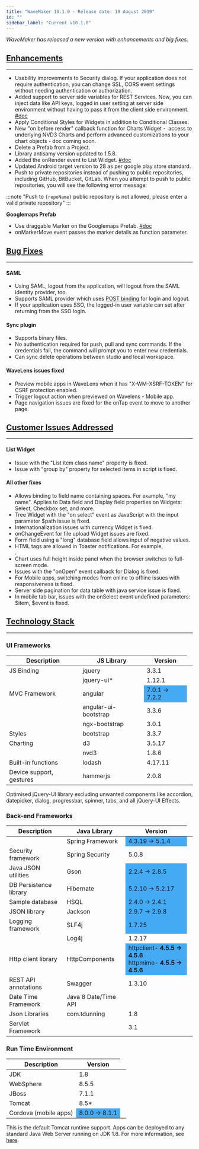 ```yaml
---
title: "WaveMaker 10.1.0 - Release date: 19 August 2019"
id: ""
sidebar_label: "Current v10.1.0"
---
```

*WaveMaker has released a new version with enhancements and big fixes.*

## [Enhancements]()
---

*   Usability improvements to Security dialog. If your application does not require authentication, you can change SSL, CORS event settings without needing authentication or authorization.
*   Added support to server side variables for REST Services. Now, you can inject data like API keys, logged in user setting at server side environment without having to pass it from the client side environment. [#doc](/learn/app-development/app-security/securing-server-side-properties-rest-services/)
*   Apply Conditional Styles for Widgets in addition to Conditional Classes.
*   New "on before render" callback function for Charts Widget -  access to underlying NVD3 Charts and perform advanced customizations to your chart objects - doc coming soon. 
*   Delete a Prefab from a Project.
*   Library antisamy version updated to 1.5.8.
*   Added the onRender event to List Widget. [#doc](/learn/how-tos/onrender-event-list-widget/)
*   Updated Android target version to 28 as per google play store standard.
*   Push to private repositories instead of pushing to public repositories, including GitHub, BitBucket, GitLab. When you attempt to push to public repositories, you will see the following error message:

:::note
"Push to `{repoName}` public repository is not allowed, please enter a valid private repository"
:::

**Googlemaps Prefab**

*   Use draggable Marker on the Googlemaps Prefab. [#doc](/learn/app-development/widgets/prefab/googlemaps/)
*   onMarkerMove event passes the marker details as function parameter.

## [Bug Fixes](#bug-fixes)
---

#### SAML

*   Using SAML, logout from the application, will logout from the SAML identity provider, too. 
*   Supports SAML provider which uses [POST binding](https://en.wikipedia.org/wiki/SAML_2.0#SP_POST_Request;_IdP_POST_Response) for login and logout.
*   If your application uses SSO, the logged-in user variable can set after returning from the SSO login. 

#### Sync plugin

*   Supports binary files.
*   No authentication required for push, pull and sync commands. If the credentials fail, the command will prompt you to enter new credentials.
*   Can sync delete operations between studio and local workspace.

#### WaveLens issues fixed

*   Preview mobile apps in WaveLens when it has "X-WM-XSRF-TOKEN" for CSRF protection enabled.  
*   Trigger logout action when previewed on Wavelens - Mobile app.
*   Page navigation issues are fixed for the onTap event to move to another page.

## [Customer Issues Addressed](#customer-issues-addressed)
---
#### List Widget

*   Issue with the "List item class name" property is fixed. 
*   Issue with "group by" property for selected items in script is fixed.

#### All other fixes

*   Allows binding to field name containing spaces. For example, "my name". Applies to Data field and Display field properties on Widgets: Select, Checkbox set, and more.
*   Tree Widget with the "on select" event as JavaScript with the input parameter $path issue is fixed.
*   Internationalization issues with currency Widget is fixed. 
*   onChangeEvent for file upload Widget issues are fixed. 
*   Form field using a "long" database field allows input of negative values.
*   HTML tags are allowed in Toaster notifications. For example, <br>.
*   Chart uses full height inside panel when the browser switches to full-screen mode.
*   Issues with the "onOpen" event callback for Dialog is fixed.
*   For Mobile apps, switching modes from online to offline issues with responsiveness is fixed.  
*   Server side pagination for data table with java service issue is fixed. 
*   In mobile tab bar, issues with the onSelect event undefined parameters: $item, $event is fixed.

## [Technology Stack](#technology-stack)
---

### UI Frameworks

| Description | JS Library | Version |
| --- | --- | --- |
| JS Binding | jquery | 3.3.1 |
|  | jquery-ui* | 1.12.1 |
| MVC Framework | angular <td bgcolor="#44aaf4"> 7.0.1 -> 7.2.2 |
|  | angular-ui-bootstrap | 3.3.6 |
|  | ngx-bootstrap | 3.0.1 |
| Styles | bootstrap | 3.3.7 |
| Charting | d3 | 3.5.17 |
|  | nvd3 | 1.8.6 |
| Built-in functions | lodash | 4.17.11 |
| Device support, gestures | hammerjs | 2.0.8 |

Optimised jQuery-UI library excluding unwanted components like accordion, datepicker, dialog, progressbar, spinner, tabs, and all jQuery-UI Effects.

### Back-end Frameworks

| Description | Java Library | Version |
| --- | --- | --- |
|  | Spring Framework <td bgcolor="#44aaf4">4.3.19 -> 5.1.4 |
| Security framework | Spring Security | 5.0.8 |
| Java JSON utilities | Gson <td bgcolor="#44aaf4">2.2.4 -> 2.8.5 |
| DB Persistence library | Hibernate <td bgcolor="#44aaf4">5.2.10 -> 5.2.17 |
| Sample database | HSQL <td bgcolor="#44aaf4">2.4.0 -> 2.4.1 |
| JSON library | Jackson <td bgcolor="#44aaf4">2.9.7 -> 2.9.8 |
| Logging framework | SLF4j <td bgcolor="#44aaf4">1.7.25 |
|  | Log4j | 1.2.17 |
| Http client library | HttpComponents <td bgcolor="#44aaf4">httpclient- **4.5.5 -> 4.5.6** <br> httpmime- **4.5.5 -> 4.5.6** |
| REST API annotations | Swagger | 1.3.10 |
| Date Time Framework | Java 8 Date/Time API |  |
| Json Libraries | com.tdunning |  1.8 |
| Servlet Framework |  | 3.1 |

### Run Time Environment

| Description | Version |
| --- | --- |
| JDK | 1.8 |
| WebSphere | 8.5.5 |
| JBoss | 7.1.1 |
| Tomcat | 8.5* |
| Cordova (mobile apps) <td bgcolor="#44aaf4">8.0.0 -> 8.1.1 |

This is the default Tomcat runtime support. Apps can be deployed to any standard Java Web Server running on JDK 1.8. For more information, see [here](/learn/app-development/deployment/deployment-web-server).